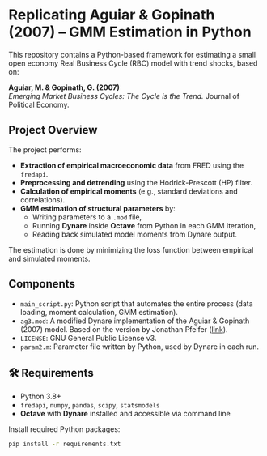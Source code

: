 # Replicating Aguiar & Gopinath (2007) – GMM Estimation in Python

This repository contains a Python-based framework for estimating a small open economy Real Business Cycle (RBC) model with trend shocks, based on:

**Aguiar, M. & Gopinath, G. (2007)**  
*Emerging Market Business Cycles: The Cycle is the Trend.* Journal of Political Economy.

## Project Overview

The project performs:

- **Extraction of empirical macroeconomic data** from FRED using the `fredapi`.
- **Preprocessing and detrending** using the Hodrick-Prescott (HP) filter.
- **Calculation of empirical moments** (e.g., standard deviations and correlations).
- **GMM estimation of structural parameters** by:
  - Writing parameters to a `.mod` file,
  - Running **Dynare** inside **Octave** from Python in each GMM iteration,
  - Reading back simulated model moments from Dynare output.

The estimation is done by minimizing the loss function between empirical and simulated moments.

## Components

- `main_script.py`: Python script that automates the entire process (data loading, moment calculation, GMM estimation).
- `ag3.mod`: A modified Dynare implementation of the Aguiar & Gopinath (2007) model. Based on the version by Jonathan Pfeifer ([link](https://github.com/JohannesPfeifer/DSGE_mod)).
- `LICENSE`: GNU General Public License v3.
- `param2.m`: Parameter file written by Python, used by Dynare in each run.

## 🛠️ Requirements

- Python 3.8+
- `fredapi`, `numpy`, `pandas`, `scipy`, `statsmodels`
- **Octave** with **Dynare** installed and accessible via command line

Install required Python packages:

```bash
pip install -r requirements.txt